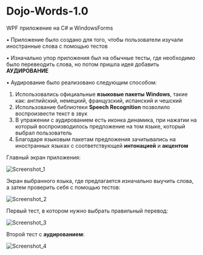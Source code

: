 # Dojo-Words-1.0
 WPF приложение на C# и WindowsForms

• Приложение было создано для того, чтобы пользователи изучали иностранные слова с помощью тестов

• Изначально упор приложения был на обычные тесты, где необходимо было перевеодить слова, но потом пришла идея добавить **АУДИРОВАНИЕ**

• Аудирование было реализовано следующим способом:
 1. Использовались официальные **языковые пакеты Windows**, такие как: английский, немецкий, французский, испанский и чешский
 2. Использование библиотеки **Speech Recognition** позволило воспроизвести текст в звук
 3. В упражении с аудированием есть иконка динамика, при нажатии на который воспроизводилось предложение на том языке, который выбрал пользователь
 4. Благодаря языковым пакетам предложения зачитывались на иностранных языках с соответствующей **интонацией** и **акцентом**

Главный экран приложения:

![Screenshot_1](https://github.com/HAR4A/Dojo-Words/assets/150113486/fb475100-a44a-40e4-b78d-c22a0e722bc0)


Экран выбранного языка, где предлагается изначально выучить слова, а затем проверить себя с помощью тестов:

![Screenshot_2](https://github.com/HAR4A/Dojo-Words/assets/150113486/01bc0782-8586-4411-9d44-0be07873d1ef)

Первый тест, в котором нужно выбрать правильный перевод:

![Screenshot_3](https://github.com/HAR4A/Dojo-Words/assets/150113486/5c64c8a6-2d07-45f6-9d2a-2af8d8edc834)

Второй тест с **аудированием**:

![Screenshot_4](https://github.com/HAR4A/Dojo-Words/assets/150113486/213c2eb2-7c32-41c7-afb7-7e6fd3847f16)
